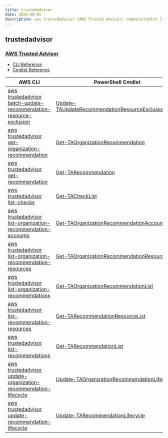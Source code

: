 ```yaml
---
title: trustedadvisor
date: 2025-08-01
description: aws trustedadvisor (AWS Trusted Advisor) command/cmdlet list.
---
```


## trustedadvisor

### [AWS Trusted Advisor](https://aws.amazon.com/premiumsupport/technology/trusted-advisor/)

* [CLI Reference](https://awscli.amazonaws.com/v2/documentation/api/latest/reference/trustedadvisor/index.html)
* [Cmdlet Reference](https://docs.aws.amazon.com/powershell/latest/reference/items/TrustedAdvisor_cmdlets.html)

|AWS CLI|PowerShell Cmdlet|
|----|----|
|[aws trustedadvisor batch-update-recommendation-resource-exclusion](https://awscli.amazonaws.com/v2/documentation/api/latest/reference/trustedadvisor/batch-update-recommendation-resource-exclusion.html)|[Update-TAUpdateRecommendationResourceExclusionBatch](https://docs.aws.amazon.com/powershell/latest/reference/items/Update-TAUpdateRecommendationResourceExclusionBatch.html)|
|[aws trustedadvisor get-organization-recommendation](https://awscli.amazonaws.com/v2/documentation/api/latest/reference/trustedadvisor/get-organization-recommendation.html)|[Get-TAOrganizationRecommendation](https://docs.aws.amazon.com/powershell/latest/reference/items/Get-TAOrganizationRecommendation.html)|
|[aws trustedadvisor get-recommendation](https://awscli.amazonaws.com/v2/documentation/api/latest/reference/trustedadvisor/get-recommendation.html)|[Get-TARecommendation](https://docs.aws.amazon.com/powershell/latest/reference/items/Get-TARecommendation.html)|
|[aws trustedadvisor list-checks](https://awscli.amazonaws.com/v2/documentation/api/latest/reference/trustedadvisor/list-checks.html)|[Get-TACheckList](https://docs.aws.amazon.com/powershell/latest/reference/items/Get-TACheckList.html)|
|[aws trustedadvisor list-organization-recommendation-accounts](https://awscli.amazonaws.com/v2/documentation/api/latest/reference/trustedadvisor/list-organization-recommendation-accounts.html)|[Get-TAOrganizationRecommendationAccountList](https://docs.aws.amazon.com/powershell/latest/reference/items/Get-TAOrganizationRecommendationAccountList.html)|
|[aws trustedadvisor list-organization-recommendation-resources](https://awscli.amazonaws.com/v2/documentation/api/latest/reference/trustedadvisor/list-organization-recommendation-resources.html)|[Get-TAOrganizationRecommendationResourceList](https://docs.aws.amazon.com/powershell/latest/reference/items/Get-TAOrganizationRecommendationResourceList.html)|
|[aws trustedadvisor list-organization-recommendations](https://awscli.amazonaws.com/v2/documentation/api/latest/reference/trustedadvisor/list-organization-recommendations.html)|[Get-TAOrganizationRecommendationList](https://docs.aws.amazon.com/powershell/latest/reference/items/Get-TAOrganizationRecommendationList.html)|
|[aws trustedadvisor list-recommendation-resources](https://awscli.amazonaws.com/v2/documentation/api/latest/reference/trustedadvisor/list-recommendation-resources.html)|[Get-TARecommendationResourceList](https://docs.aws.amazon.com/powershell/latest/reference/items/Get-TARecommendationResourceList.html)|
|[aws trustedadvisor list-recommendations](https://awscli.amazonaws.com/v2/documentation/api/latest/reference/trustedadvisor/list-recommendations.html)|[Get-TARecommendationList](https://docs.aws.amazon.com/powershell/latest/reference/items/Get-TARecommendationList.html)|
|[aws trustedadvisor update-organization-recommendation-lifecycle](https://awscli.amazonaws.com/v2/documentation/api/latest/reference/trustedadvisor/update-organization-recommendation-lifecycle.html)|[Update-TAOrganizationRecommendationLifecycle](https://docs.aws.amazon.com/powershell/latest/reference/items/Update-TAOrganizationRecommendationLifecycle.html)|
|[aws trustedadvisor update-recommendation-lifecycle](https://awscli.amazonaws.com/v2/documentation/api/latest/reference/trustedadvisor/update-recommendation-lifecycle.html)|[Update-TARecommendationLifecycle](https://docs.aws.amazon.com/powershell/latest/reference/items/Update-TARecommendationLifecycle.html)|

